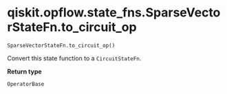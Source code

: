# qiskit.opflow\.state\_fns.SparseVectorStateFn.to\_circuit\_op

`SparseVectorStateFn.to_circuit_op()`

Convert this state function to a `CircuitStateFn`.

**Return type**

`OperatorBase`
